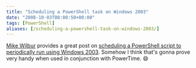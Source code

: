 ```yaml
---
title: "Scheduling a PowerShell task on Windows 2003"
date: "2008-10-03T08:00:50+00:00"
tags: [PowerShell]
aliases: [/scheduling-a-powershell-task-on-windows-2003/]
---
```


[Mike Wilbur](http://blogs.msdn.com/mwilbur/default.aspx) provides a great post on [scheduling a PowerShell script to periodically run using Windows 2003](http://blogs.msdn.com/mwilbur/archive/2007/02/23/powershell-script-that-can-schedule-itself-to-run-later.aspx). Somehow I think that's gonna prove very handy when used in conjunction with PowerTime. :smile:
